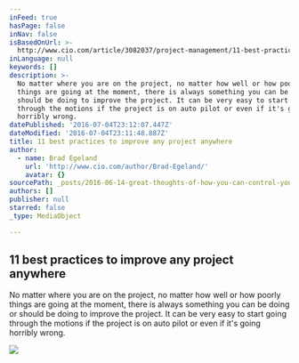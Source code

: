 ```yaml
---
inFeed: true
hasPage: false
inNav: false
isBasedOnUrl: >-
  http://www.cio.com/article/3082037/project-management/11-best-practices-to-improve-any-project-anywhere.html
inLanguage: null
keywords: []
description: >-
  No matter where you are on the project, no matter how well or how poorly
  things are going at the moment, there is always something you can be doing or
  should be doing to improve the project. It can be very easy to start going
  through the motions if the project is on auto pilot or even if it's going
  horribly wrong.
datePublished: '2016-07-04T23:12:07.447Z'
dateModified: '2016-07-04T23:11:48.887Z'
title: 11 best practices to improve any project anywhere
author:
  - name: Brad Egeland
    url: 'http://www.cio.com/author/Brad-Egeland/'
    avatar: {}
sourcePath: _posts/2016-06-14-great-thoughts-of-how-you-can-control-your-project.md
authors: []
publisher: null
starred: false
_type: MediaObject

---
```

<article style=""><h1>11 best practices to improve any project anywhere</h1><p>No matter where you are on the project, no matter how well or how poorly things are going at the moment, there is always something you can be doing or should be doing to improve the project. It can be very easy to start going through the motions if the project is on auto pilot or even if it's going horribly wrong.</p><img src="https://s3-us-west-2.amazonaws.com/the-grid-img/p/ba6442aaeea472efbc957fb43802fb0b876ed85a.jpg" /></article>